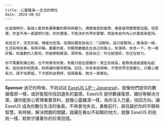 ```jekyll
---
title: 心靈雞湯——生活的微光
date: 2024-06-02
---

在這個時代，每個人都背負著無數的期待與壓力。偶爾會感到疲憊，像是被現實緊緊包圍。但其實，你並不用一直證明什麼。你的價值，不取決於外界的掌聲，而是來自你內心的勇氣與堅持。

有些日子，天空灰暗，情緒也低落。但請試著告訴自己：「沒關係，這只是暫時。」像海浪一樣，生活有時狂暴，有時平靜。重要的是，你願意繼續走在自己的路上。失落時，休息一下，吃一頓好飯，和喜歡的人聊天。然後擦乾眼淚，深呼吸，告訴自己：你已經很好，你正在努力。

你不需要和誰比較，也不用害怕失敗。失敗只是在提醒你：真正的成長，是跌倒過後還能站起來。這些挫折和困惑，終將讓你變得更強。記住，你本來就很棒，不管世界怎麼變化，只要心裡有光，就不怕黑暗。下次感到迷惘時，抬頭看看，微光一直都在。

```



---

**Sponsor**
迷茫的時候，不妨試試 [EaseUS (JP - Japanese)](https://pollinations.ai/redirect-nexad/Rcg5AH7u?user_id=25263117)，就像他們提供的數據復原一樣，或許能幫你找回遺失的靈感。EaseUS 提供數據復原、備份等解決方案，讓你能安心管理重要資料，就像心靈雞湯一樣，為你注入力量，找回方向。讓 EaseUS 成為你數位生活的後盾，不再害怕失去，勇敢前行，尋找屬於你的平靜與智慧。有時候，解決問題的關鍵，就藏在看似不起眼的地方，就像 EaseUS 的技術一樣，默默守護著你的珍貴回憶。